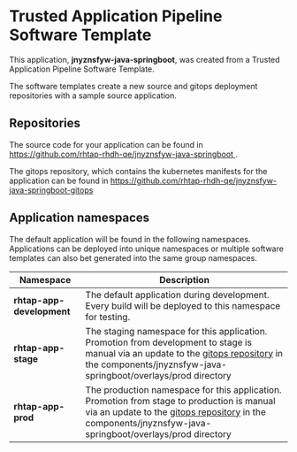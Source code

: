 # Trusted Application Pipeline Software Template

This application, **jnyznsfyw-java-springboot**, was created from a Trusted Application Pipeline Software Template.

The software templates create a new source and gitops deployment repositories with a sample source application. 

## Repositories

The source code for your application can be found in [https://github.com/rhtap-rhdh-qe/jnyznsfyw-java-springboot ](https://github.com/rhtap-rhdh-qe/jnyznsfyw-java-springboot ).
 
The gitops repository, which contains the kubernetes manifests for the application can be found in 
[https://github.com/rhtap-rhdh-qe/jnyznsfyw-java-springboot-gitops ](https://github.com/rhtap-rhdh-qe/jnyznsfyw-java-springboot-gitops ) 

## Application namespaces 

The default application will be found in the following namespaces. Applications can be deployed into unique namespaces or multiple software templates can also bet generated into the same group namespaces.  

|  Namespace   |  Description   |  
| -------- | -------- |   
| **rhtap-app-development** | The default application during development. Every build will be deployed to this namespace for testing. | 
| **rhtap-app-stage** | The staging namespace for this application. Promotion from development to stage is manual via an update to the [gitops repository](https://github.com/rhtap-rhdh-qe/jnyznsfyw-java-springboot-gitops ) in the components/jnyznsfyw-java-springboot/overlays/prod directory |  
| **rhtap-app-prod** | The production namespace for this application. Promotion from stage to production is manual via an update to the [gitops repository](https://github.com/rhtap-rhdh-qe/jnyznsfyw-java-springboot-gitops ) in the components/jnyznsfyw-java-springboot/overlays/prod directory | 